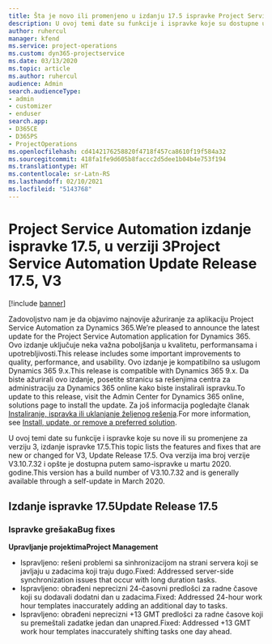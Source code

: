 ```yaml
---
title: Šta je novo ili promenjeno u izdanju 17.5 ispravke Project Service Automation verzije 3, hitna ispravka
description: U ovoj temi date su funkcije i ispravke koje su dostupne u izdanju 17.5 ispravke za Project Service Automation verzije 3.
author: ruhercul
manager: kfend
ms.service: project-operations
ms.custom: dyn365-projectservice
ms.date: 03/13/2020
ms.topic: article
ms.author: ruhercul
audience: Admin
search.audienceType:
- admin
- customizer
- enduser
search.app:
- D365CE
- D365PS
- ProjectOperations
ms.openlocfilehash: cd4142176258820f4718f457ca8610f19f584a32
ms.sourcegitcommit: 418fa1fe9d605b8faccc2d5dee1b04b4e753f194
ms.translationtype: HT
ms.contentlocale: sr-Latn-RS
ms.lasthandoff: 02/10/2021
ms.locfileid: "5143768"
---
```

# <a name="project-service-automation-update-release-175-v3"></a><span data-ttu-id="4a001-103">Project Service Automation izdanje ispravke 17.5, u verziji 3</span><span class="sxs-lookup"><span data-stu-id="4a001-103">Project Service Automation Update Release 17.5, V3</span></span>

[!include [banner](../includes/psa-now-project-operations.md)]

<span data-ttu-id="4a001-104">Zadovoljstvo nam je da objavimo najnovije ažuriranje za aplikaciju Project Service Automation za Dynamics 365.</span><span class="sxs-lookup"><span data-stu-id="4a001-104">We’re pleased to announce the latest update for the Project Service Automation application for Dynamics 365.</span></span> <span data-ttu-id="4a001-105">Ovo izdanje uključuje neka važna poboljšanja u kvalitetu, performansama i upotrebljivosti.</span><span class="sxs-lookup"><span data-stu-id="4a001-105">This release includes some important improvements to quality, performance, and usability.</span></span>  <span data-ttu-id="4a001-106">Ovo izdanje je kompatibilno sa uslugom Dynamics 365 9.x.</span><span class="sxs-lookup"><span data-stu-id="4a001-106">This release is compatible with Dynamics 365 9.x.</span></span> <span data-ttu-id="4a001-107">Da biste ažurirali ovo izdanje, posetite stranicu sa rešenjima centra za administraciju za Dynamics 365 online kako biste instalirali ispravku.</span><span class="sxs-lookup"><span data-stu-id="4a001-107">To update to this release, visit the Admin Center for Dynamics 365 online, solutions page to install the update.</span></span> <span data-ttu-id="4a001-108">Za još informacija pogledajte članak [Instaliranje, ispravka ili uklanjanje željenog rešenja](https://docs.microsoft.com/power-platform/admin/install-remove-preferred-solution).</span><span class="sxs-lookup"><span data-stu-id="4a001-108">For more information, see [Install, update, or remove a preferred solution](https://docs.microsoft.com/power-platform/admin/install-remove-preferred-solution).</span></span>

<span data-ttu-id="4a001-109">U ovoj temi date su funkcije i ispravke koje su nove ili su promenjene za verziju 3, izdanje ispravke 17.5.</span><span class="sxs-lookup"><span data-stu-id="4a001-109">This topic lists the features and fixes that are new or changed for V3, Update Release 17.5.</span></span> <span data-ttu-id="4a001-110">Ova verzija ima broj verzije V3.10.7.32 i opšte je dostupna putem samo-ispravke u martu 2020. godine.</span><span class="sxs-lookup"><span data-stu-id="4a001-110">This version has a build number of V3.10.7.32 and is generally available through a self-update in March 2020.</span></span>


## <a name="update-release-175"></a><span data-ttu-id="4a001-111">Izdanje ispravke 17.5</span><span class="sxs-lookup"><span data-stu-id="4a001-111">Update Release 17.5</span></span>

### <a name="bug-fixes"></a><span data-ttu-id="4a001-112">Ispravke grešaka</span><span class="sxs-lookup"><span data-stu-id="4a001-112">Bug fixes</span></span>


<span data-ttu-id="4a001-113">**Upravljanje projektima**</span><span class="sxs-lookup"><span data-stu-id="4a001-113">**Project Management**</span></span>

- <span data-ttu-id="4a001-114">Ispravljeno: rešeni problemi sa sinhronizacijom na strani servera koji se javljaju u zadacima koji traju dugo.</span><span class="sxs-lookup"><span data-stu-id="4a001-114">Fixed: Addressed server-side synchronization issues that occur with long duration tasks.</span></span>
- <span data-ttu-id="4a001-115">Ispravljeno: obrađeni neprecizni 24-časovni predlošci za radne časove koji su dodavali dodatni dan u zadacima.</span><span class="sxs-lookup"><span data-stu-id="4a001-115">Fixed: Addressed 24-hour work hour templates inaccurately adding an additional day to tasks.</span></span>
- <span data-ttu-id="4a001-116">Ispravljeno: obrađeni neprecizni +13 GMT predlošci za radne časove koji su premeštali zadatke jedan dan unapred.</span><span class="sxs-lookup"><span data-stu-id="4a001-116">Fixed: Addressed +13 GMT work hour templates inaccurately shifting tasks one day ahead.</span></span>

